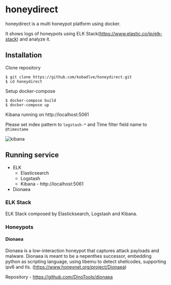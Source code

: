 # honeydirect

honeydirect is a multi honeypot platform using docker.

It shows logs of honeypots using ELK Stack(https://www.elastic.co/jp/elk-stack) and analyze it.

## Installation

Clone repository
```
$ git clone https://github.com/kobadlve/honeydirect.git
$ cd honeydirect
```

Setup docker-compose
```
$ docker-compose build
$ docker-compose up
```

Kibana running on http://localhost:5061

Please set index pattern to `logstash-*` and Time filter field name to `@timestame`

![kibana](https://github.com/kobadlve/honeydirect/blob/master/kibana.png)

## Running service

* ELK
  * Elasticsearch
  * Logstash
  * Kibana - http://localhost:5061
* Dionaea

### ELK Stack

ELK Stack composed by Elasticksearch, Logstash and Kibana.

### Honeypots

#### Dionaea

Dionaea is a low-interaction honeypot that captures attack payloads and malware. 
Dionaea is meant to be a nepenthes successor, embedding python as scripting language, using libemu to detect shellcodes, supporting ipv6 and tls. (https://www.honeynet.org/project/Dionaea)

Repository - https://github.com/DinoTools/dionaea

